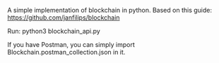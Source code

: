 A simple implementation of blockchain in python.
Based on this guide: https://github.com/janfilips/blockchain

Run:
    python3 blockchain_api.py

If you have Postman, you can simply import Blockchain.postman_collection.json in it.
